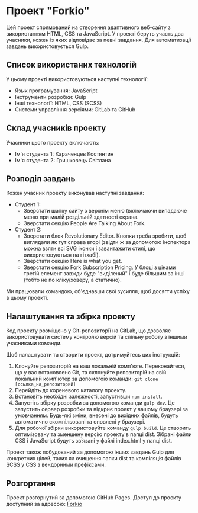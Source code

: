 # Проект "Forkio"
Цей проект спрямований на створення адаптивного веб-сайту з використанням HTML, CSS та JavaScript. 
У проекті беруть участь два учасники, кожен із яких відповідає за певні завдання. Для автоматизації завдань використовується Gulp.

## Список використаних технологій
У цьому проекті використовуються наступні технології:

* Язык програмування: JavaScript
* Інструменти розробки: Gulp
* Інші технології: HTML, CSS (SCSS)
* Системи управління версіями: GitLab та GitHub

## Склад учасників проекту
Учасники цього проекту включають:

* Ім'я студента 1: Караченцев Костянтин
* Ім'я студента 2: Гришковець Світлана

## Розподіл завдань
Кожен учасник проекту виконував наступні завдання:

* Студент 1:
  * Зверстати шапку сайту з верхнім меню (включаючи випадаюче меню при малій роздільній здатності екрана.
  * Зверстати секцію People Are Talking About Fork.
* Студент 2: 
  * Зверстати блок Revolutionary Editor. Кнопки треба зробити, щоб виглядали як тут справа вгорі (звідти ж за допомогою інспектора можна взяти всі SVG іконки і завантажити стилі, що використовуються на гітхабі).
  * Зверстати секцію Here is what you get.
  * Зверстати секцію Fork Subscription Pricing. У блоці з цінами третій елемент завжди буде "виділений" і буде більшим за інші (тобто не по кліку/ховеру, а статично).

Ми працювали командою, об'єднавши свої зусилля, щоб досягти успіху в цьому проекті.

## Налаштування та збірка проекту

Код проекту розміщено у Git-репозиторії на GitLab, що дозволяє використовувати систему
контролю версій та спільну роботу з іншими учасниками команди. 

Щоб налаштувати та створити проект, дотримуйтесь цих інструкцій:

1. Клонуйте репозиторій на ваш локальній комп'юте. Переконайтеся, що у вас встановлено Git,
   та склонуйте репозиторій на свій локальний комп'ютер за допомогою команди: ```git clone [ссылка_на_репозиторий]```
2. Перейдіть до кореневого каталогу проекту.
3. Встановіть необхідні залежності, запустивши ```npm install```.
4. Запустіть збірку розробки за допомогою команди ```gulp dev```. Це запустить сервер розробки та відкриє проект у вашому браузері за умовчанням. Будь-які зміни, внесені до вихідних файлів, будуть автоматично скомпільовані та оновлені у браузері.
5. Для робочої збірки використовуйте команду ```gulp build```. Це створить оптимізовану та зменшену версію проекту в папці dist. Зібрані файли CSS і JavaScript будуть зв’язані у файлі index.html у папці dist.

Проект також побудований за допомогою інших завдань Gulp для конкретних цілей,
таких як очищення папки dist та компіляція файлів SCSS у CSS з вендорними префіксами.

## Розгортання

Проект розгорнутий за допомогою GitHub Pages.
Доступ до проєкту доступний за адресою: [Forkio](https://example.com)